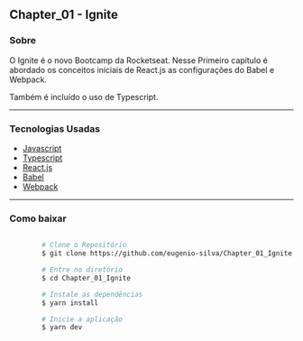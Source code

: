 ## Chapter_01 - Ignite

### Sobre

O Ignite é o novo Bootcamp da Rocketseat. Nesse Primeiro capítulo é abordado os conceitos iniciais de React.js as configurações do Babel e Webpack.

Também é incluído o uso de Typescript.

---

### Tecnologias Usadas

- [Javascript]()
- [Typescript]()
- [React.js]()
- [Babel]()
- [Webpack]()

---

### Como baixar

```bash

        # Clone o Repositório
        $ git clone https://github.com/eugenio-silva/Chapter_01_Ignite.git

        # Entre no diretório
        $ cd Chapter_01_Ignite

        # Instale as dependências
        $ yarn install

        # Inicie a aplicação
        $ yarn dev
```

